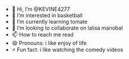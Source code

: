 - 👋 Hi, I’m @KEVINE4277
- 👀 I’m interested in basketball
- 🌱 I’m currently learning tomate
- 💞️ I’m looking to collaborate on lalisa manobal
- 📫 How to reach me read
- 😄 Pronouns: i like enjoy of life
- ⚡ Fun fact: i like watching the comedy videos

<!---
KEVINE4277/KEVINE4277 is a ✨ special ✨ repository because its `README.md` (this file) appears on your GitHub profile.
You can click the Preview link to take a look at your changes.
--->
